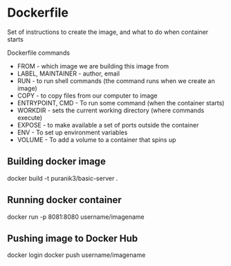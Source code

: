 # Dockerfile
Set of instructions to create the image, and what to do when container starts

Dockerfile commands
- FROM - which image we are building this image from
- LABEL, MAINTAINER - author, email
- RUN - to run shell commands (the command runs when we create an image)
- COPY - to copy files from our computer to image
- ENTRYPOINT, CMD - To run some command (when the container starts)
- WORKDIR - sets the current working directory (where commands execute)
- EXPOSE - to make available a set of ports outside the container
- ENV - To set up environment variables
- VOLUME - To add a volume to a container that spins up

## Building docker image
docker build -t puranik3/basic-server .

## Running docker container
docker run -p 8081:8080 username/imagename

## Pushing image to Docker Hub
docker login
docker push username/imagename